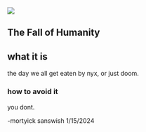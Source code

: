 <html>
    <head>
        <title>nyx is coming</title>
        <link rel="stylesheet" href="style.css">
    </head>
    <body>
        <header>
            <nav>
            </nav>
        </header>
        <main>
            <section id="hero">
                <div class="section-inner">
                    <img src="https://pbs.twimg.com/profile_images/1746778473346027520/0O3W60pX_400x400.jpg" class="profile-img">
                    <h1>The Fall of Humanity</h1>
                </div>
            </section>
            <section id="about">
                <div class="section-inner">
                    <h2>what it is</h2>
                    <p>the day we all get eaten by nyx, or just doom.</p>
                    <h3>how to avoid it</h3>
<p>you dont.</p>                    
                </div>
            </section>
        </main>
        <footer>
            -mortyick sanswish 1/15/2024
        </footer>
    </body>
</html>
